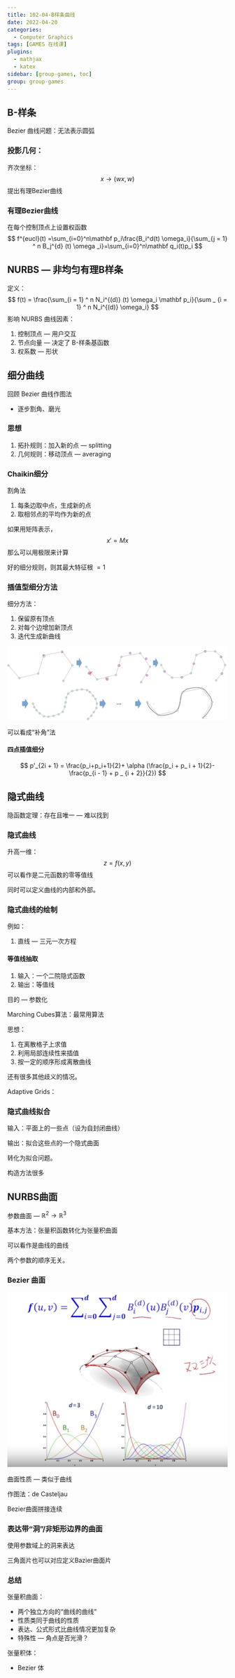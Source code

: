 ```yaml
---
title: 102-04-B样条曲线
date: 2022-04-20
categories:
  - Computer Graphics
tags: [GAMES 在线课]
plugins:
  - mathjax
  - katex
sidebar: [group-games, toc]
group: group-games
---
```


<!--more-->

## B-样条

Bezier 曲线问题：无法表示圆弧

### 投影几何：

齐次坐标：
$$
x\rightarrow \left(wx, w\right)
$$
提出有理Bezier曲线

### 有理Bezier曲线

在每个控制顶点上设置权函数
$$
f^{eucl}(t) =\sum_{i=0}^n\mathbf p_i\frac{B_i^d(t) \omega_i}{\sum_{j = 1} ^ n B_j^{d} (t) \omega _i}=\sum_{i=0}^n\mathbf q_i(t)p_i
$$

## NURBS — 非均匀有理B样条

定义：
$$
f(t) = \frac{\sum_{i = 1} ^ n N_i^{(d)} (t) \omega_i \mathbf p_i}{\sum _ {i = 1} ^ n N_i^{(d)} \omega_i}
$$
影响 NURBS 曲线因素：

1. 控制顶点 — 用户交互
2. 节点向量 — 决定了 B-样条基函数
3. 权系数 — 形状

## 细分曲线

回顾 Bezier 曲线作图法

- 逐步割角、磨光

### 思想

1. 拓扑规则：加入新的点 — splitting
2. 几何规则：移动顶点 — averaging

### Chaikin细分

割角法

1. 每条边取中点，生成新的点
2. 取相邻点的平均作为新的点

如果用矩阵表示，
$$
x' = M x
$$
那么可以用极限来计算

好的细分规则，则其最大特征根 $= 1$

### 插值型细分方法

细分方法：

1. 保留原有顶点
2. 对每个边增加新顶点
3. 迭代生成新曲线

![思路](g102-06/image-20220428194913207.png)

可以看成“补角”法

#### 四点插值细分

$$
p'_{2i + 1} = \frac{p_i+p_i+1}{2}+ \alpha (\frac{p_i + p_ i + 1}{2}- \frac{p_{i - 1} + p _ {i + 2}}{2})
$$

## 隐式曲线

隐函数定理：存在且唯一 — 难以找到

### 隐式曲线

升高一维：
$$
z = f(x, y)
$$
可以看作是二元函数的零等值线

同时可以定义曲线的内部和外部。

### 隐式曲线的绘制

例如：

1. 直线 — 三元一次方程

#### 等值线抽取

1. 输入：一个二院隐式函数
2. 输出：等值线

目的 — 参数化

Marching Cubes算法：最常用算法

思想：

1. 在离散格子上求值
2. 利用局部连续性来插值
3. 按一定的顺序形成离散曲线

还有很多其他歧义的情况。

Adaptive Grids：

### 隐式曲线拟合

输入：平面上的一些点（设为自封闭曲线）

输出：拟合这些点的一个隐式曲面

转化为拟合问题。

构造方法很多

## NURBS曲面

参数曲面 — $\mathbb R ^ 2 \rightarrow \mathbb R ^ 3$

基本方法：张量积函数转化为张量积曲面

可以看作是曲线的曲线

两个参数的顺序无关。

### Bezier 曲面

![](g102-06/image-20220428205051034.png)

曲面性质 — 类似于曲线

作图法：de Casteljau

Bezier曲面拼接连续

### 表达带“洞”/非矩形边界的曲面

使用参数域上的洞来表达

三角面片也可以对应定义Bazier曲面片

### 总结

张量积曲面：

- 两个独立方向的“曲线的曲线”
- 性质类同于曲线的性质
- 表达、公式形式比曲线情况更加复杂
- 特殊性 — 角点是否光滑？



张量积体：

- Bezier 体

